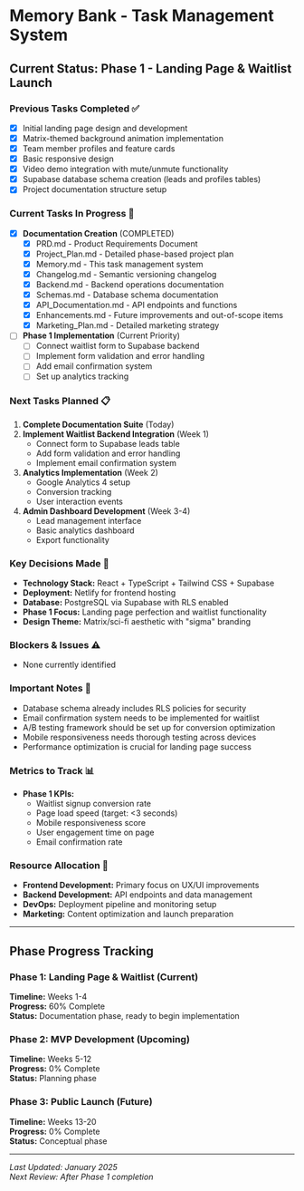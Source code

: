 # Memory Bank - Task Management System

## Current Status: Phase 1 - Landing Page & Waitlist Launch

### Previous Tasks Completed ✅
- [x] Initial landing page design and development
- [x] Matrix-themed background animation implementation
- [x] Team member profiles and feature cards
- [x] Basic responsive design
- [x] Video demo integration with mute/unmute functionality
- [x] Supabase database schema creation (leads and profiles tables)
- [x] Project documentation structure setup

### Current Tasks In Progress 🔄
- [x] **Documentation Creation** (COMPLETED)
  - [x] PRD.md - Product Requirements Document
  - [x] Project_Plan.md - Detailed phase-based project plan
  - [x] Memory.md - This task management system
  - [x] Changelog.md - Semantic versioning changelog
  - [x] Backend.md - Backend operations documentation
  - [x] Schemas.md - Database schema documentation
  - [x] API_Documentation.md - API endpoints and functions
  - [x] Enhancements.md - Future improvements and out-of-scope items
  - [x] Marketing_Plan.md - Detailed marketing strategy

- [ ] **Phase 1 Implementation** (Current Priority)
  - [ ] Connect waitlist form to Supabase backend
  - [ ] Implement form validation and error handling
  - [ ] Add email confirmation system
  - [ ] Set up analytics tracking

### Next Tasks Planned 📋
1. **Complete Documentation Suite** (Today)
2. **Implement Waitlist Backend Integration** (Week 1)
   - Connect form to Supabase leads table
   - Add form validation and error handling
   - Implement email confirmation system
3. **Analytics Implementation** (Week 2)
   - Google Analytics 4 setup
   - Conversion tracking
   - User interaction events
4. **Admin Dashboard Development** (Week 3-4)
   - Lead management interface
   - Basic analytics dashboard
   - Export functionality

### Key Decisions Made 📝
- **Technology Stack:** React + TypeScript + Tailwind CSS + Supabase
- **Deployment:** Netlify for frontend hosting
- **Database:** PostgreSQL via Supabase with RLS enabled
- **Phase 1 Focus:** Landing page perfection and waitlist functionality
- **Design Theme:** Matrix/sci-fi aesthetic with "sigma" branding

### Blockers & Issues ⚠️
- None currently identified

### Important Notes 📌
- Database schema already includes RLS policies for security
- Email confirmation system needs to be implemented for waitlist
- A/B testing framework should be set up for conversion optimization
- Mobile responsiveness needs thorough testing across devices
- Performance optimization is crucial for landing page success

### Metrics to Track 📊
- **Phase 1 KPIs:**
  - Waitlist signup conversion rate
  - Page load speed (target: <3 seconds)
  - Mobile responsiveness score
  - User engagement time on page
  - Email confirmation rate

### Resource Allocation 👥
- **Frontend Development:** Primary focus on UX/UI improvements
- **Backend Development:** API endpoints and data management
- **DevOps:** Deployment pipeline and monitoring setup
- **Marketing:** Content optimization and launch preparation

---

## Phase Progress Tracking

### Phase 1: Landing Page & Waitlist (Current)
**Timeline:** Weeks 1-4  
**Progress:** 60% Complete  
**Status:** Documentation phase, ready to begin implementation  

### Phase 2: MVP Development (Upcoming)
**Timeline:** Weeks 5-12  
**Progress:** 0% Complete  
**Status:** Planning phase  

### Phase 3: Public Launch (Future)
**Timeline:** Weeks 13-20  
**Progress:** 0% Complete  
**Status:** Conceptual phase  

---

*Last Updated: January 2025*  
*Next Review: After Phase 1 completion*